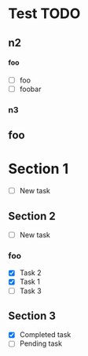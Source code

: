 # Test TODO
## n2
#### foo
- [ ] foo
- [ ] foobar
### n3
## foo
# Section 1
- [ ] New task
## Section 2
- [ ] New task
### foo
- [x] Task 2
- [x] Task 1
- [ ] Task 3
## Section 3
- [x] Completed task
- [ ] Pending task

